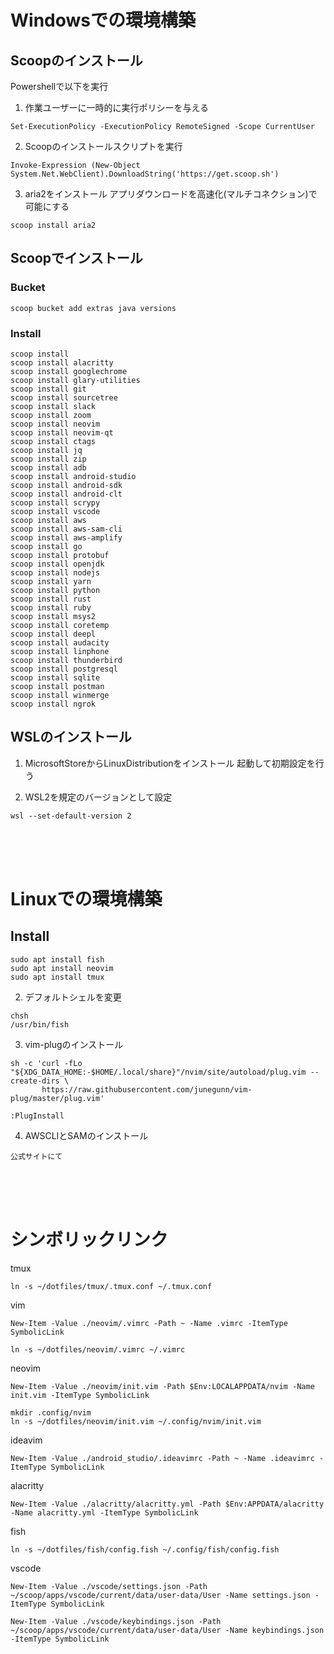 
# Windowsでの環境構築

## Scoopのインストール
Powershellで以下を実行

1. 作業ユーザーに一時的に実行ポリシーを与える
```
Set-ExecutionPolicy -ExecutionPolicy RemoteSigned -Scope CurrentUser
```

2. Scoopのインストールスクリプトを実行
```
Invoke-Expression (New-Object System.Net.WebClient).DownloadString('https://get.scoop.sh')
```

3. aria2をインストール
アプリダウンロードを高速化(マルチコネクション)で可能にする
```
scoop install aria2
```

## Scoopでインストール

### Bucket
```
scoop bucket add extras java versions
```

### Install
```
scoop install
scoop install alacritty
scoop install googlechrome
scoop install glary-utilities
scoop install git
scoop install sourcetree
scoop install slack
scoop install zoom
scoop install neovim
scoop install neovim-qt
scoop install ctags
scoop install jq
scoop install zip
scoop install adb
scoop install android-studio
scoop install android-sdk
scoop install android-clt
scoop install scrypy
scoop install vscode
scoop install aws
scoop install aws-sam-cli
scoop install aws-amplify
scoop install go
scoop install protobuf
scoop install openjdk
scoop install nodejs
scoop install yarn
scoop install python
scoop install rust
scoop install ruby
scoop install msys2
scoop install coretemp
scoop install deepl
scoop install audacity
scoop install linphone
scoop install thunderbird
scoop install postgresql
scoop install sqlite
scoop install postman
scoop install winmerge
scoop install ngrok
```

## WSLのインストール

1. MicrosoftStoreからLinuxDistributionをインストール
起動して初期設定を行う

2. WSL2を規定のバージョンとして設定
```
wsl --set-default-version 2
```

<br>
<br>
<br>

# Linuxでの環境構築

## Install
```
sudo apt install fish
sudo apt install neovim
sudo apt install tmux
```

2. デフォルトシェルを変更
```
chsh
/usr/bin/fish
```

3. vim-plugのインストール
```
sh -c 'curl -fLo "${XDG_DATA_HOME:-$HOME/.local/share}"/nvim/site/autoload/plug.vim --create-dirs \
       https://raw.githubusercontent.com/junegunn/vim-plug/master/plug.vim'
```
```
:PlugInstall
```

4. AWSCLIとSAMのインストール
```
公式サイトにて
```

<br>
<br>
<br>

# シンボリックリンク

tmux
```
ln -s ~/dotfiles/tmux/.tmux.conf ~/.tmux.conf
```

vim
```
New-Item -Value ./neovim/.vimrc -Path ~ -Name .vimrc -ItemType SymbolicLink
```
```
ln -s ~/dotfiles/neovim/.vimrc ~/.vimrc
```

neovim
```
New-Item -Value ./neovim/init.vim -Path $Env:LOCALAPPDATA/nvim -Name init.vim -ItemType SymbolicLink
```
```
mkdir .config/nvim
ln -s ~/dotfiles/neovim/init.vim ~/.config/nvim/init.vim
```

ideavim
```
New-Item -Value ./android_studio/.ideavimrc -Path ~ -Name .ideavimrc -ItemType SymbolicLink
```

alacritty
```
New-Item -Value ./alacritty/alacritty.yml -Path $Env:APPDATA/alacritty -Name alacritty.yml -ItemType SymbolicLink
```

fish
```
ln -s ~/dotfiles/fish/config.fish ~/.config/fish/config.fish
```

vscode
```
New-Item -Value ./vscode/settings.json -Path ~/scoop/apps/vscode/current/data/user-data/User -Name settings.json -ItemType SymbolicLink
```
```
New-Item -Value ./vscode/keybindings.json -Path ~/scoop/apps/vscode/current/data/user-data/User -Name keybindings.json -ItemType SymbolicLink
```
